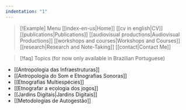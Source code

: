 ```yaml
---
indentation: "1"
---
```

> [!Example] Menu
> [[index-en-us|Home]]   [[cv in english|CV]]    [[publications|Publications]]   [[audiovisual productions|Audiovisual Productions]]    [[workshops and courses|Workshops and Courses]] [[research|Research and Note-Taking]] [[contact|Contact Me]]


>[!faq] Topics
> (for now only available in Brazilian Portuguese)

* [[Antropologia das Infraestruturas]] 
* [[Antropologia do Som e Etnografias Sonoras]] 
* [[Etnografias Multiespécies]] 
* [[Etnografar a ecologia dos jogos]]
* [[Jardins Digitais|Jardins Digitais]]
* [[Metodologias de Autogestão]]





